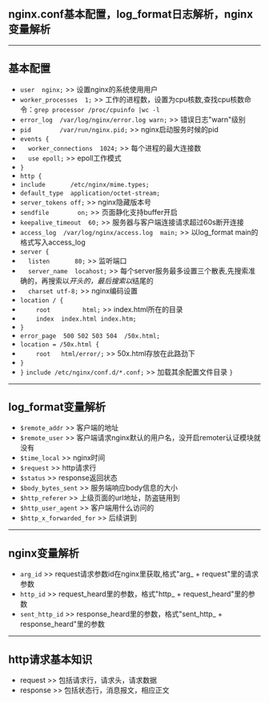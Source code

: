 ## nginx.conf基本配置，log_format日志解析，nginx变量解析 ##
----------
## 基本配置 ##
 - `user  nginx;` >> 设置nginx的系统使用用户
 - `worker_processes  1;` >> 工作的进程数，设置为cpu核数,查找cpu核数命令：`grep processor /proc/cpuinfo |wc -l`
 - `error_log  /var/log/nginx/error.log warn;` >> 错误日志"warn"级别
 - `pid        /var/run/nginx.pid;` >> nginx启动服务时候的pid
 - `events {`
 - &nbsp;&nbsp;&nbsp;&nbsp;`worker_connections  1024;` >> 每个进程的最大连接数
 - &nbsp;&nbsp;&nbsp;&nbsp;`use epoll;` >> epoll工作模式
 -  `}`
 - `http {`
 -  `include       /etc/nginx/mime.types;` 
 -  `default_type  application/octet-stream;`
 -  `server_tokens off;` >> nginx隐藏版本号
 -  `sendfile        on;` >> 页面静化支持buffer开启
 -  `keepalive_timeout  60;` >> 服务器与客户端连接请求超过60s断开连接
 -  `access_log  /var/log/nginx/access.log  main;` >> 以log_format main的格式写入access_log
 -  `server {`
 -  &nbsp;&nbsp;&nbsp;&nbsp;`listen       80;` >> 监听端口
 -  &nbsp;&nbsp;&nbsp;&nbsp;`server_name  locahost;` >> 每个server服务最多设置三个散表,先搜索准确的，再搜索以*开头的，最后搜索以*结尾的
 -  &nbsp;&nbsp;&nbsp;&nbsp;`charset utf-8;` >> nginx编码设置
 - `location / {`
 - &nbsp;&nbsp;&nbsp;&nbsp;&nbsp;&nbsp;&nbsp;&nbsp;`root         html;` >> index.html所在的目录
 - &nbsp;&nbsp;&nbsp;&nbsp;&nbsp;&nbsp;&nbsp;&nbsp;`index  index.html index.htm;`
 - `}`
 - `error_page  500 502 503 504  /50x.html;`
 - `location = /50x.html {`
 - &nbsp;&nbsp;&nbsp;&nbsp;&nbsp;&nbsp;&nbsp;&nbsp;`root   html/error/;` >> 50x.html存放在此路劲下
 - `}`
 - `}`
	`include /etc/nginx/conf.d/*.conf;` >> 加载其余配置文件目录
`}`

 ----------
## log_format变量解析 ##
 - `$remote_addr` >> 客户端的地址
 - `$remote_user`  >> 客户端请求nginx默认的用户名，没开启remoter认证模块就没有
 - `$time_local` >> nginx时间
 - `$request` >> http请求行
 - `$status` >> response返回状态
 - `$body_bytes_sent` >> 服务端响应body信息的大小
 - `$http_referer` >> 上级页面的url地址，防盗链用到
 - `$http_user_agent` >> 客户端用什么访问的
 - `$http_x_forwarded_for` >> 后续讲到
 
----------
## nginx变量解析 ##
 - `arg_id`  >> request请求参数id在nginx里获取,格式"arg_ + request"里的请求参数
 - `http_id` >> request_heard里的参数，格式"http_ + request_heard"里的参数
 - `sent_http_id` >> response_heard里的参数，格式"sent_http_ + response_heard"里的参数

 
----------
## http请求基本知识 ##
 - request >> 包括请求行，请求头，请求数据
 - response >> 包括状态行，消息报文，相应正文
